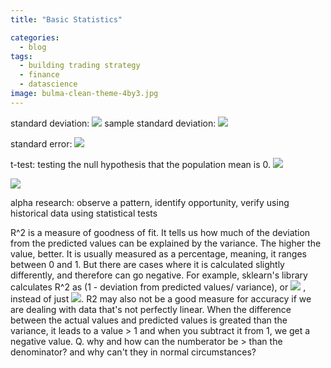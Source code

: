 ```yaml
---
title: "Basic Statistics"

categories:
  - blog
tags:
  - building trading strategy
  - finance
  - datascience
image: bulma-clean-theme-4by3.jpg
---
```


standard deviation: <img src="https://render.githubusercontent.com/render/math?math=\sqrt{\frac{\sum_{i=1}^{n} (x-\overline{\rm x})^2}{n}}">
sample standard deviation: <img src="https://render.githubusercontent.com/render/math?math=\sqrt{\frac{\sum_{i=1}^{n} (x-\overline{\rm x})^2}{n-1}}">

standard error: <img src="https://render.githubusercontent.com/render/math?math=\frac {sample%20 standard%20 deviation}{\sqrt{n}} ">

t-test: testing the null hypothesis that the population mean is 0.
<img src="https://render.githubusercontent.com/render/math?math=t%20=%20\frac%20{x-\mu}{sample%20%20SD_{\overline%20{x}}} = \frac%20{x}{sample%20%20SD_{\overline%20{x}}}">

<img src="https://render.githubusercontent.com/render/math?math=e^{i%20\pi}%20=%20-1">

alpha research: observe a pattern, identify opportunity, verify using historical data using statistical tests

R^2 is a measure of goodness of fit. It tells us how much of the deviation from the predicted values can be explained by the variance. The higher the value, better. It is usually measured as a percentage, meaning, it ranges between 0 and 1. But there are cases where it is calculated slightly differently, and therefore can go negative. For example, sklearn's library calculates R^2 as (1 - deviation from predicted values/ variance), or <img src="https://render.githubusercontent.com/render/math?math=R^2 = 1 - \frac{\sum_{i=1}^{n} (x-\tilde{x})^2 } {\sum_{i=1}^{n} (x-\overline{x})^2}"> , instead of just <img src="https://render.githubusercontent.com/render/math?math=R^2 = \frac{\sum_{i=1}^{n} (x-\tilde{x})^2 } {\sum_{i=1}^{n} (x-\overline{x})^2}">. R2 may also not be a good measure for accuracy if we are dealing with data that's not perfectly linear. When the difference between the actual values and predicted values is greated than the variance, it leads to a value > 1 and when you subtract it from 1, we get a negative value. 
Q. why and how can the numberator be > than the denominator? and why can't they in normal circumstances?
